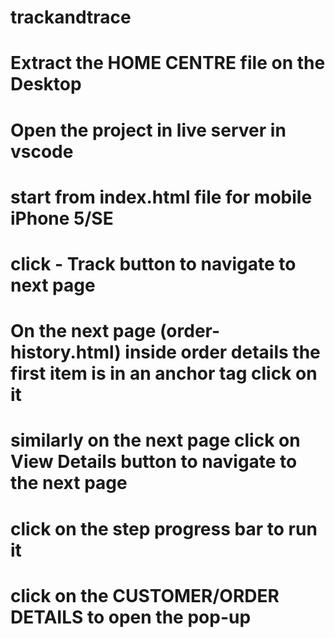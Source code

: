 # trackandtrace
# Extract the HOME CENTRE file on the Desktop

# Open the project in live server in vscode 

# start from index.html file for mobile iPhone 5/SE

# click - Track button to navigate to next page

# On the next page (order-history.html) inside order details the first item is in an anchor tag click on it

# similarly on the next page click on View Details button to navigate to the next page

# click on the step progress bar to run it

# click on the CUSTOMER/ORDER DETAILS to open the pop-up 